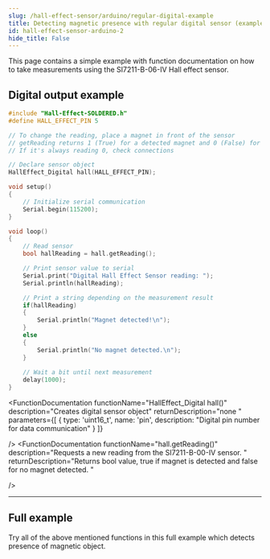```yaml
---
slug: /hall-effect-sensor/arduino/regular-digital-example
title: Detecting magnetic presence with regular digital sensor (example)
id: hall-effect-sensor-arduino-2 
hide_title: False
---
```

This page contains a simple example with function documentation on how to take measurements using the SI7211-B-06-IV Hall effect sensor.

## Digital output example

```cpp
#include "Hall-Effect-SOLDERED.h"
#define HALL_EFFECT_PIN 5

// To change the reading, place a magnet in front of the sensor
// getReading returns 1 (True) for a detected magnet and 0 (False) for no magnet detected
// If it's always reading 0, check connections

// Declare sensor object
HallEffect_Digital hall(HALL_EFFECT_PIN);

void setup()
{
    // Initialize serial communication
    Serial.begin(115200);
}

void loop()
{
    // Read sensor
    bool hallReading = hall.getReading();

    // Print sensor value to serial
    Serial.print("Digital Hall Effect Sensor reading: ");
    Serial.println(hallReading);

    // Print a string depending on the measurement result
    if(hallReading)
    {
        Serial.println("Magnet detected!\n");
    }
    else
    {
        Serial.println("No magnet detected.\n");
    }
    
    // Wait a bit until next measurement
    delay(1000);
}
```
<FunctionDocumentation
  functionName="HallEffect_Digital hall()"
  description="Creates digital sensor object"
  returnDescription="none "
  parameters={[
    { type: 'uint16_t', name: 'pin', description: "Digital pin number for data communication" }
  ]}
  
/>
<FunctionDocumentation
  functionName="hall.getReading()"
  description="Requests a new reading from the SI7211-B-00-IV sensor. "
  returnDescription="Returns bool value, true if magnet is detected and false for no magnet detected. "
  
/>

<CenteredImage src="/img/hall-effect-sensor/digital_no_magnet.png" alt="Sensor when magnet is not present" caption="Sensor when magnet is not present" width="700px" />
<CenteredImage src="/img/hall-effect-sensor/digital_serial_no_magnet.jpg" alt="Serial Monitor output" caption="Serial Monitor output" width="700px" />
<CenteredImage src="/img/hall-effect-sensor/digital_magnet.png" alt="Sensor when magnet is present" caption="Sensor when magnet is present" width="700px" />
<CenteredImage src="/img/hall-effect-sensor/digital_serial_magnet.jpg" alt="Serial Monitor output" caption="Serial Monitor output" width="700px" />


---

## Full example

Try all of the above mentioned functions in this full example which detects presence of magnetic object.

<QuickLink 
  title="digitalRead.ino" 
  description="Example file for using digital Hall effect sensor."
  url="https://github.com/SolderedElectronics/Soldered-Hall-Effect-Sensor-Arduino-Library/blob/main/examples/digitalRead/digitalRead.ino" 
/>